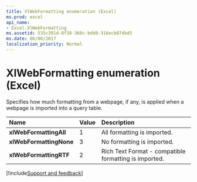```yaml
---
title: XlWebFormatting enumeration (Excel)
ms.prod: excel
api_name:
- Excel.XlWebFormatting
ms.assetid: 535c301d-8f38-360c-bdd0-316ecb074bd5
ms.date: 06/08/2017
localization_priority: Normal
---
```



# XlWebFormatting enumeration (Excel)

Specifies how much formatting from a webpage, if any, is applied when a webpage is imported into a query table.



|Name|Value|Description|
|:-----|:-----|:-----|
| **xlWebFormattingAll**|1|All formatting is imported.|
| **xlWebFormattingNone**|3|No formatting is imported.|
| **xlWebFormattingRTF**|2|Rich Text Format - compatible formatting is imported.|

[!include[Support and feedback](~/includes/feedback-boilerplate.md)]